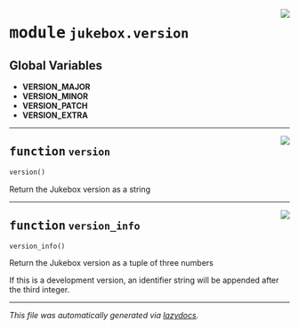 <!-- markdownlint-disable -->

<a href="https://github.com/MiczFlor/RPi-Jukebox-RFID/tree/future3/develop/src/jukebox/src/jukebox/jukebox/version.py#L0"><img align="right" style="float:right;" src="https://img.shields.io/badge/-source-cccccc?style=flat-square"></a>

# <kbd>module</kbd> `jukebox.version`




**Global Variables**
---------------
- **VERSION_MAJOR**
- **VERSION_MINOR**
- **VERSION_PATCH**
- **VERSION_EXTRA**

---

<a href="https://github.com/MiczFlor/RPi-Jukebox-RFID/tree/future3/develop/src/jukebox/src/jukebox/jukebox/version.py#L15"><img align="right" style="float:right;" src="https://img.shields.io/badge/-source-cccccc?style=flat-square"></a>

## <kbd>function</kbd> `version`

```python
version()
```

Return the Jukebox version as a string 


---

<a href="https://github.com/MiczFlor/RPi-Jukebox-RFID/tree/future3/develop/src/jukebox/src/jukebox/jukebox/version.py#L20"><img align="right" style="float:right;" src="https://img.shields.io/badge/-source-cccccc?style=flat-square"></a>

## <kbd>function</kbd> `version_info`

```python
version_info()
```

Return the Jukebox version as a tuple of three numbers 

If this is a development version, an identifier string will be appended after the third integer. 




---

_This file was automatically generated via [lazydocs](https://github.com/ml-tooling/lazydocs)._
